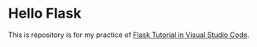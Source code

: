 # Hello Flask

This is repository is for my practice of [Flask Tutorial in Visual Studio Code](https://code.visualstudio.com/docs/python/tutorial-flask).
